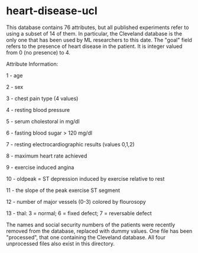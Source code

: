 # heart-disease-ucl

This database contains 76 attributes, but all published experiments refer to using a subset of 14 of them. In particular, the Cleveland database is the only one that has been used by ML researchers to
this date. The "goal" field refers to the presence of heart disease in the patient. It is integer valued from 0 (no presence) to 4.

Attribute Information:

1 - age

2 - sex

3 - chest pain type (4 values)

4 - resting blood pressure

5 - serum cholestoral in mg/dl

6 - fasting blood sugar > 120 mg/dl

7 - resting electrocardiographic results (values 0,1,2)

8 - maximum heart rate achieved

9 - exercise induced angina

10 - oldpeak = ST depression induced by exercise relative to rest

11 - the slope of the peak exercise ST segment

12 - number of major vessels (0-3) colored by flourosopy

13 - thal: 3 = normal; 6 = fixed defect; 7 = reversable defect



The names and social security numbers of the patients were recently removed from the database, replaced with dummy values. One file has been "processed", that one containing the Cleveland database. All four unprocessed files also exist in this directory.
